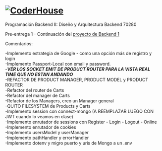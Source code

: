# [![CoderHouse](https://www.coderhouse.com/imgs/ch.svg)](https://www.coderhouse.com/)

Programación Backend II: Diseño y Arquitectura Backend 70280

Pre-entrega 1 - Continuación del [proyecto de Backend 1](https://github.com/agusrod9/Backend1-PE1.git)

Comentarios: <br>

-Implemento estrategia de Google - como una opción más de registro y login <br>
-Implemento Passport-Local con email y password.<br>
-***VER LOS SOCKET EMIT DE PRODUCT ROUTER PARA LA VISTA REAL TIME QUE NO ESTAN ANDANDO*** <br>
-REFACTOR DE PRODUCT MANAGER, PRODUCT MODEL y PRODUCT ROUTER <br>
-Refactor del router de Carts <br>
-Refactor del manager de Carts <br>
-Refactor de los Managers, creo un Manager general <br>
-QUITO FILESYSTEM de Products y Carts<br>
-Implemento session con connect-mongo (A REEMPLAZAR LUEGO CON JWT cuando lo veamos en clase) <br>
-Implemento enrutador de sessions con Register - Login - Logout - Online<br>
-Implemento enrutador de cookies <br>
-Implemento usersModel y userManager <br>
-Implemento pathHandler y errorHandler<br>
-Implemento dotenv y migro puerto y uris de Mongo a un .env